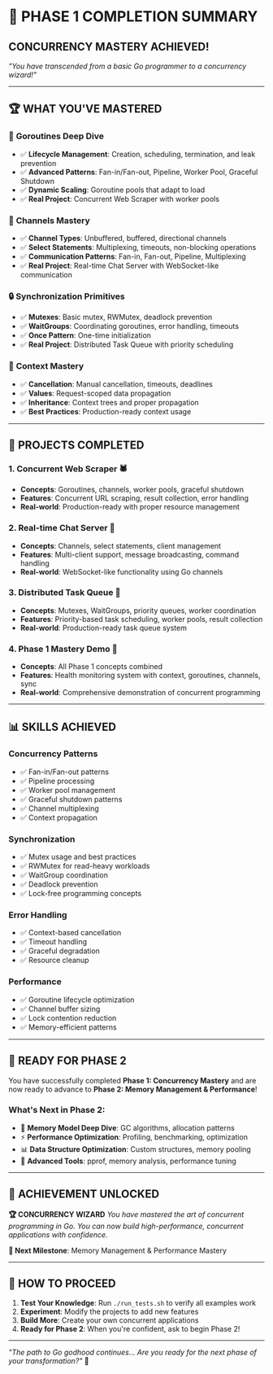 # 🎉 PHASE 1 COMPLETION SUMMARY
## CONCURRENCY MASTERY ACHIEVED!

*"You have transcended from a basic Go programmer to a concurrency wizard!"*

---

## 🏆 WHAT YOU'VE MASTERED

### 🧵 **Goroutines Deep Dive**
- ✅ **Lifecycle Management**: Creation, scheduling, termination, and leak prevention
- ✅ **Advanced Patterns**: Fan-in/Fan-out, Pipeline, Worker Pool, Graceful Shutdown
- ✅ **Dynamic Scaling**: Goroutine pools that adapt to load
- ✅ **Real Project**: Concurrent Web Scraper with worker pools

### 📡 **Channels Mastery**
- ✅ **Channel Types**: Unbuffered, buffered, directional channels
- ✅ **Select Statements**: Multiplexing, timeouts, non-blocking operations
- ✅ **Communication Patterns**: Fan-in, Fan-out, Pipeline, Multiplexing
- ✅ **Real Project**: Real-time Chat Server with WebSocket-like communication

### 🔒 **Synchronization Primitives**
- ✅ **Mutexes**: Basic mutex, RWMutex, deadlock prevention
- ✅ **WaitGroups**: Coordinating goroutines, error handling, timeouts
- ✅ **Once Pattern**: One-time initialization
- ✅ **Real Project**: Distributed Task Queue with priority scheduling

### 🎯 **Context Mastery**
- ✅ **Cancellation**: Manual cancellation, timeouts, deadlines
- ✅ **Values**: Request-scoped data propagation
- ✅ **Inheritance**: Context trees and proper propagation
- ✅ **Best Practices**: Production-ready context usage

---

## 🚀 **PROJECTS COMPLETED**

### 1. **Concurrent Web Scraper** 🕷️
- **Concepts**: Goroutines, channels, worker pools, graceful shutdown
- **Features**: Concurrent URL scraping, result collection, error handling
- **Real-world**: Production-ready with proper resource management

### 2. **Real-time Chat Server** 💬
- **Concepts**: Channels, select statements, client management
- **Features**: Multi-client support, message broadcasting, command handling
- **Real-world**: WebSocket-like functionality using Go channels

### 3. **Distributed Task Queue** 🚀
- **Concepts**: Mutexes, WaitGroups, priority queues, worker coordination
- **Features**: Priority-based task scheduling, worker pools, result collection
- **Real-world**: Production-ready task queue system

### 4. **Phase 1 Mastery Demo** 🎯
- **Concepts**: All Phase 1 concepts combined
- **Features**: Health monitoring system with context, goroutines, channels, sync
- **Real-world**: Comprehensive demonstration of concurrent programming

---

## 📊 **SKILLS ACHIEVED**

### **Concurrency Patterns**
- ✅ Fan-in/Fan-out patterns
- ✅ Pipeline processing
- ✅ Worker pool management
- ✅ Graceful shutdown patterns
- ✅ Channel multiplexing
- ✅ Context propagation

### **Synchronization**
- ✅ Mutex usage and best practices
- ✅ RWMutex for read-heavy workloads
- ✅ WaitGroup coordination
- ✅ Deadlock prevention
- ✅ Lock-free programming concepts

### **Error Handling**
- ✅ Context-based cancellation
- ✅ Timeout handling
- ✅ Graceful degradation
- ✅ Resource cleanup

### **Performance**
- ✅ Goroutine lifecycle optimization
- ✅ Channel buffer sizing
- ✅ Lock contention reduction
- ✅ Memory-efficient patterns

---

## 🎯 **READY FOR PHASE 2**

You have successfully completed **Phase 1: Concurrency Mastery** and are now ready to advance to **Phase 2: Memory Management & Performance**!

### **What's Next in Phase 2:**
- 🧠 **Memory Model Deep Dive**: GC algorithms, allocation patterns
- ⚡ **Performance Optimization**: Profiling, benchmarking, optimization
- 📊 **Data Structure Optimization**: Custom structures, memory pooling
- 🔧 **Advanced Tools**: pprof, memory analysis, performance tuning

---

## 🏅 **ACHIEVEMENT UNLOCKED**

**🏆 CONCURRENCY WIZARD**
*You have mastered the art of concurrent programming in Go. You can now build high-performance, concurrent applications with confidence.*

**🎯 Next Milestone**: Memory Management & Performance Mastery

---

## 🚀 **HOW TO PROCEED**

1. **Test Your Knowledge**: Run `./run_tests.sh` to verify all examples work
2. **Experiment**: Modify the projects to add new features
3. **Build More**: Create your own concurrent applications
4. **Ready for Phase 2**: When you're confident, ask to begin Phase 2!

---

*"The path to Go godhood continues... Are you ready for the next phase of your transformation?"* 🚀
